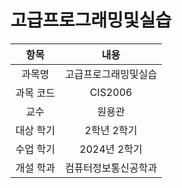 # 고급프로그래밍및실습
| 항목 | 내용 |
| :-: | :-: |
| 과목명 | 고급프로그래밍및실습 |
| 과목 코드 | CIS2006 |
| 교수 | 원용관 |
| 대상 학기 | 2학년 2학기 |
| 수업 학기 | 2024년 2학기 |
| 개설 학과 | 컴퓨터정보통신공학과 |
